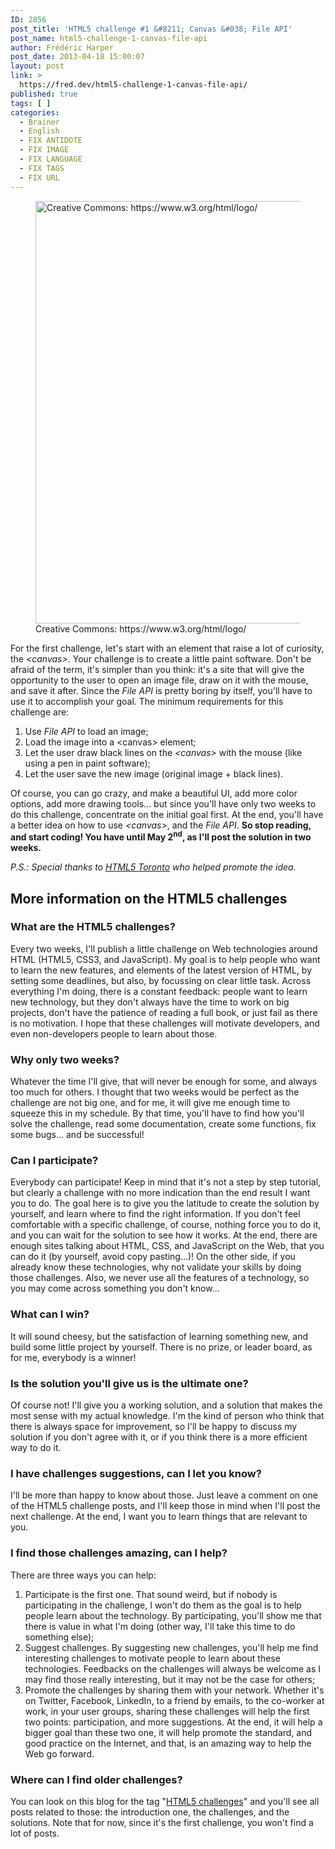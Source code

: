 ```yaml
---
ID: 2856
post_title: 'HTML5 challenge #1 &#8211; Canvas &#038; File API'
post_name: html5-challenge-1-canvas-file-api
author: Frédéric Harper
post_date: 2013-04-18 15:00:07
layout: post
link: >
  https://fred.dev/html5-challenge-1-canvas-file-api/
published: true
tags: [ ]
categories:
  - Brainer
  - English
  - FIX ANTIDOTE
  - FIX IMAGE
  - FIX LANGUAGE
  - FIX TAGS
  - FIX URL
---
```

<figure><img alt="Creative Commons: https://www.w3.org/html/logo/" src="http://fred.dev/wp-content/uploads/2013/04/html5-topper.png" width="1000" height="676"/><figcaption> Creative Commons: https://www.w3.org/html/logo/</figcaption></figure><p>For the first challenge, let's start with an element that raise a lot of curiosity, the <em>&lt;canvas&gt;</em>. Your challenge is to create a little paint software. Don't be afraid of the term, it's simpler than you think: it's a site that will give the opportunity to the user to open an image file, draw on it with the mouse, and save it after. Since the <em>File API</em> is pretty boring by itself, you'll have to use it to accomplish your goal. The minimum requirements for this challenge are:</p><ol><li>Use <em>File API</em> to load an image;</li><li>Load the image into a &lt;canvas&gt; element;</li><li>Let the user draw black lines on the <em>&lt;canvas&gt;</em> with the mouse (like using a pen in paint software);</li><li>Let the user save the new image (original image + black lines).</li></ol><p>Of course, you can go crazy, and make a beautiful UI, add more color options, add more drawing tools... but since you'll have only two weeks to do this challenge, concentrate on the initial goal first. At the end, you'll have a better idea on how to use <em>&lt;canvas&gt;</em>, and the <em>File API</em>. <strong>So stop reading, and start coding! You have until May 2<sup>nd</sup>, as I'll post the solution in two weeks.</strong></p><em>P.S.: Special thanks to <a href="https://html5toronto.ca" target="_blank" rel="noopener noreferrer">HTML5 Toronto</a> who helped promote the idea.</em><h2>More information on the HTML5 challenges</h2><h3>What are the HTML5 challenges?</h3><p>Every two weeks, I'll publish a little challenge on Web technologies around HTML (HTML5, CSS3, and JavaScript). My goal is to help people who want to learn the new features, and elements of the latest version of HTML, by setting some deadlines, but also, by focussing on clear little task. Across everything I'm doing, there is a constant feedback: people want to learn new technology, but they don't always have the time to work on big projects, don't have the patience of reading a full book, or just fail as there is no motivation. I hope that these challenges will motivate developers, and even non-developers people to learn about those.</p><h3>Why only two weeks?</h3><p>Whatever the time I'll give, that will never be enough for some, and always too much for others. I thought that two weeks would be perfect as the challenge are not big one, and for me, it will give me enough time to squeeze this in my schedule. By that time, you'll have to find how you'll solve the challenge, read some documentation, create some functions, fix some bugs... and be successful!</p><h3>Can I participate?</h3><p>Everybody can participate! Keep in mind that it's not a step by step tutorial, but clearly a challenge with no more indication than the end result I want you to do. The goal here is to give you the latitude to create the solution by yourself, and learn where to find the right information. If you don't feel comfortable with a specific challenge, of course, nothing force you to do it, and you can wait for the solution to see how it works. At the end, there are enough sites talking about HTML, CSS, and JavaScript on the Web, that you can do it (by yourself, avoid copy pasting...)! On the other side, if you already know these technologies, why not validate your skills by doing those challenges. Also, we never use all the features of a technology, so you may come across something you don't know...</p><h3>What can I win?</h3><p>It will sound cheesy, but the satisfaction of learning something new, and build some little project by yourself. There is no prize, or leader board, as for me, everybody is a winner!</p><h3>Is the solution you'll give us is the ultimate one?</h3><p>Of course not! I'll give you a working solution, and a solution that makes the most sense with my actual knowledge. I'm the kind of person who think that there is always space for improvement, so I'll be happy to discuss my solution if you don't agree with it, or if you think there is a more efficient way to do it.</p><h3>I have challenges suggestions, can I let you know?</h3><p>I'll be more than happy to know about those. Just leave a comment on one of the HTML5 challenge posts, and I'll keep those in mind when I'll post the next challenge. At the end, I want you to learn things that are relevant to you.</p><h3>I find those challenges amazing, can I help?</h3><p>There are three ways you can help:</p><ol><li>Participate is the first one. That sound weird, but if nobody is participating in the challenge, I won't do them as the goal is to help people learn about the technology. By participating, you'll show me that there is value in what I'm doing (other way, I'll take this time to do something else);</li><li>Suggest challenges. By suggesting new challenges, you'll help me find interesting challenges to motivate people to learn about these technologies. Feedbacks on the challenges will always be welcome as I may find those really interesting, but it may not be the case for others;</li><li>Promote the challenges by sharing them with your network. Whether it's on Twitter, Facebook, LinkedIn, to a friend by emails, to the co-worker at work, in your user groups, sharing these challenges will help the first two points: participation, and more suggestions. At the end, it will help a bigger goal than these two one, it will help promote the standard, and good practice on the Internet, and that, is an amazing way to help the Web go forward.</li></ol><h3>Where can I find older challenges?</h3><p>You can look on this blog for the tag "<a href="https://fred.dev/tag/html5-challenges/">HTML5 challenges</a>" and you'll see all posts related to those: the introduction one, the challenges, and the solutions. Note that for now, since it's the first challenge, you won't find a lot of posts.</p> 